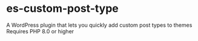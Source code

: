 # es-custom-post-type
A WordPress plugin that lets you quickly add custom post types to themes
Requires PHP 8.0 or higher